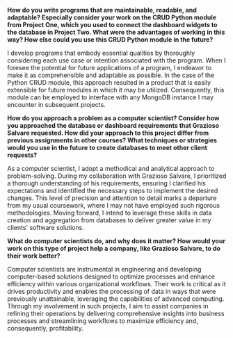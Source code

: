 **How do you write programs that are maintainable, readable, and adaptable? Especially consider your work on the CRUD Python module from Project One, which you used to connect the dashboard widgets to the database in Project Two. 
What were the advantages of working in this way? How else could you use this CRUD Python module in the future?**

I develop programs that embody essential qualities by thoroughly considering each use case or intention associated with the program. When I foresee the potential for future applications of a program,
I endeavor to make it as comprehensible and adaptable as possible. In the case of the Python CRUD module, this approach resulted in a product that is easily extensible for future modules in which it may be utilized. 
Consequently, this module can be employed to interface with any MongoDB instance I may encounter in subsequent projects.

**How do you approach a problem as a computer scientist? Consider how you approached the database or dashboard requirements that Grazioso Salvare requested. How did your approach to this project differ from previous assignments in other courses?
What techniques or strategies would you use in the future to create databases to meet other client requests?**

As a computer scientist, I adopt a methodical and analytical approach to problem-solving. During my collaboration with Grazioso Salvare, I prioritized a thorough understanding of his requirements, 
ensuring I clarified his expectations and identified the necessary steps to implement the desired changes. This level of precision and attention to detail marks a departure from my usual coursework, 
where I may not have employed such rigorous methodologies. Moving forward, I intend to leverage these skills in data creation and aggregation from databases to deliver greater value in my clients' software solutions.

**What do computer scientists do, and why does it matter? How would your work on this type of project help a company, like Grazioso Salvare, to do their work better?**

Computer scientists are instrumental in engineering and developing computer-based solutions designed to optimize processes and enhance efficiency within various organizational workflows. 
Their work is critical as it drives productivity and enables the processing of data in ways that were previously unattainable, leveraging the capabilities of advanced computing.
Through my involvement in such projects, I aim to assist companies in refining their operations by delivering comprehensive insights into business processes and streamlining workflows to maximize efficiency and,
consequently, profitability.

